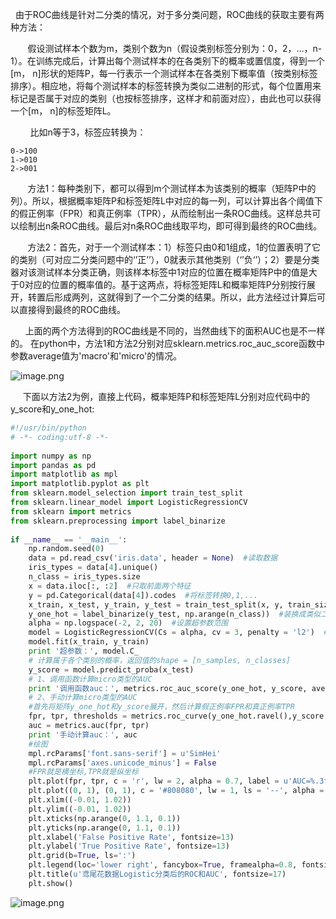   由于ROC曲线是针对二分类的情况，对于多分类问题，ROC曲线的获取主要有两种方法：


        假设测试样本个数为m，类别个数为n（假设类别标签分别为：0，2，...，n-1）。在训练完成后，计算出每个测试样本的在各类别下的概率或置信度，得到一个[m， n]形状的矩阵P，每一行表示一个测试样本在各类别下概率值（按类别标签排序）。相应地，将每个测试样本的标签转换为类似二进制的形式，每个位置用来标记是否属于对应的类别（也按标签排序，这样才和前面对应），由此也可以获得一个[m， n]的标签矩阵L。


         比如n等于3，标签应转换为：
```
0->100
1->010
2->001
```


        方法1：每种类别下，都可以得到m个测试样本为该类别的概率（矩阵P中的列）。所以，根据概率矩阵P和标签矩阵L中对应的每一列，可以计算出各个阈值下的假正例率（FPR）和真正例率（TPR），从而绘制出一条ROC曲线。这样总共可以绘制出n条ROC曲线。最后对n条ROC曲线取平均，即可得到最终的ROC曲线。


        方法2：首先，对于一个测试样本：1）标签只由0和1组成，1的位置表明了它的类别（可对应二分类问题中的‘’正’’），0就表示其他类别（‘’负‘’）；2）要是分类器对该测试样本分类正确，则该样本标签中1对应的位置在概率矩阵P中的值是大于0对应的位置的概率值的。基于这两点，将标签矩阵L和概率矩阵P分别按行展开，转置后形成两列，这就得到了一个二分类的结果。所以，此方法经过计算后可以直接得到最终的ROC曲线。


       上面的两个方法得到的ROC曲线是不同的，当然曲线下的面积AUC也是不一样的。 在python中，方法1和方法2分别对应sklearn.metrics.roc_auc_score函数中参数average值为'macro'和'micro'的情况。


![image.png](https://cdn.nlark.com/yuque/0/2021/png/2683368/1615382980829-f4f24bbf-0a39-48b8-b00a-c4186f58608e.png#align=left&display=inline&height=148&margin=%5Bobject%20Object%5D&name=image.png&originHeight=148&originWidth=654&size=14524&status=done&style=none&width=654)


      下面以方法2为例，直接上代码，概率矩阵P和标签矩阵L分别对应代码中的y_score和y_one_hot:
```python
#!/usr/bin/python
# -*- coding:utf-8 -*-
 
import numpy as np
import pandas as pd
import matplotlib as mpl
import matplotlib.pyplot as plt
from sklearn.model_selection import train_test_split
from sklearn.linear_model import LogisticRegressionCV
from sklearn import metrics
from sklearn.preprocessing import label_binarize
 
if __name__ == '__main__':
    np.random.seed(0)
    data = pd.read_csv('iris.data', header = None)  #读取数据
    iris_types = data[4].unique()
    n_class = iris_types.size
    x = data.iloc[:, :2]  #只取前面两个特征
    y = pd.Categorical(data[4]).codes  #将标签转换0,1,...
    x_train, x_test, y_train, y_test = train_test_split(x, y, train_size = 0.6, random_state = 0)
    y_one_hot = label_binarize(y_test, np.arange(n_class))  #装换成类似二进制的编码
    alpha = np.logspace(-2, 2, 20)  #设置超参数范围
    model = LogisticRegressionCV(Cs = alpha, cv = 3, penalty = 'l2')  #使用L2正则化
    model.fit(x_train, y_train)
    print '超参数：', model.C_
    # 计算属于各个类别的概率，返回值的shape = [n_samples, n_classes]
    y_score = model.predict_proba(x_test)
    # 1、调用函数计算micro类型的AUC
    print '调用函数auc：', metrics.roc_auc_score(y_one_hot, y_score, average='micro')
    # 2、手动计算micro类型的AUC
    #首先将矩阵y_one_hot和y_score展开，然后计算假正例率FPR和真正例率TPR
    fpr, tpr, thresholds = metrics.roc_curve(y_one_hot.ravel(),y_score.ravel())
    auc = metrics.auc(fpr, tpr)
    print '手动计算auc：', auc
    #绘图
    mpl.rcParams['font.sans-serif'] = u'SimHei'
    mpl.rcParams['axes.unicode_minus'] = False
    #FPR就是横坐标,TPR就是纵坐标
    plt.plot(fpr, tpr, c = 'r', lw = 2, alpha = 0.7, label = u'AUC=%.3f' % auc)
    plt.plot((0, 1), (0, 1), c = '#808080', lw = 1, ls = '--', alpha = 0.7)
    plt.xlim((-0.01, 1.02))
    plt.ylim((-0.01, 1.02))
    plt.xticks(np.arange(0, 1.1, 0.1))
    plt.yticks(np.arange(0, 1.1, 0.1))
    plt.xlabel('False Positive Rate', fontsize=13)
    plt.ylabel('True Positive Rate', fontsize=13)
    plt.grid(b=True, ls=':')
    plt.legend(loc='lower right', fancybox=True, framealpha=0.8, fontsize=12)
    plt.title(u'鸢尾花数据Logistic分类后的ROC和AUC', fontsize=17)
    plt.show()
```
![image.png](https://cdn.nlark.com/yuque/0/2021/png/2683368/1615383080406-3f571ac6-8602-409a-bec1-43b0e753b45f.png#align=left&display=inline&height=737&margin=%5Bobject%20Object%5D&name=image.png&originHeight=1474&originWidth=1346&size=473889&status=done&style=none&width=673)

